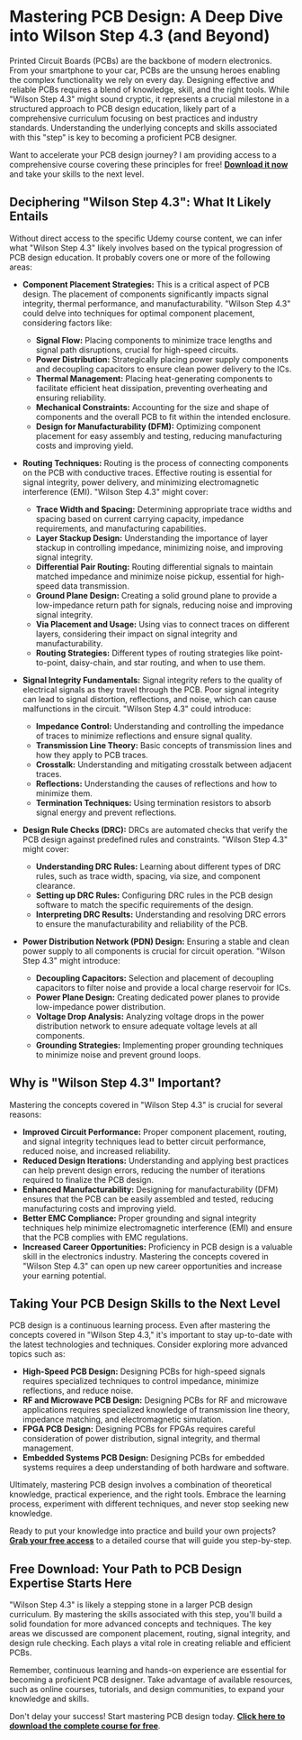 # Mastering PCB Design: A Deep Dive into Wilson Step 4.3 (and Beyond)

Printed Circuit Boards (PCBs) are the backbone of modern electronics. From your smartphone to your car, PCBs are the unsung heroes enabling the complex functionality we rely on every day. Designing effective and reliable PCBs requires a blend of knowledge, skill, and the right tools.  While "Wilson Step 4.3" might sound cryptic, it represents a crucial milestone in a structured approach to PCB design education, likely part of a comprehensive curriculum focusing on best practices and industry standards. Understanding the underlying concepts and skills associated with this "step" is key to becoming a proficient PCB designer.

Want to accelerate your PCB design journey? I am providing access to a comprehensive course covering these principles for free! **[Download it now](https://udemywork.com/wilson-step-4-3)** and take your skills to the next level.

## Deciphering "Wilson Step 4.3": What It Likely Entails

Without direct access to the specific Udemy course content, we can infer what "Wilson Step 4.3" likely involves based on the typical progression of PCB design education.  It probably covers one or more of the following areas:

*   **Component Placement Strategies:** This is a critical aspect of PCB design. The placement of components significantly impacts signal integrity, thermal performance, and manufacturability. "Wilson Step 4.3" could delve into techniques for optimal component placement, considering factors like:
    *   **Signal Flow:** Placing components to minimize trace lengths and signal path disruptions, crucial for high-speed circuits.
    *   **Power Distribution:** Strategically placing power supply components and decoupling capacitors to ensure clean power delivery to the ICs.
    *   **Thermal Management:** Placing heat-generating components to facilitate efficient heat dissipation, preventing overheating and ensuring reliability.
    *   **Mechanical Constraints:**  Accounting for the size and shape of components and the overall PCB to fit within the intended enclosure.
    *   **Design for Manufacturability (DFM):** Optimizing component placement for easy assembly and testing, reducing manufacturing costs and improving yield.

*   **Routing Techniques:** Routing is the process of connecting components on the PCB with conductive traces.  Effective routing is essential for signal integrity, power delivery, and minimizing electromagnetic interference (EMI). "Wilson Step 4.3" might cover:
    *   **Trace Width and Spacing:**  Determining appropriate trace widths and spacing based on current carrying capacity, impedance requirements, and manufacturing capabilities.
    *   **Layer Stackup Design:** Understanding the importance of layer stackup in controlling impedance, minimizing noise, and improving signal integrity.
    *   **Differential Pair Routing:**  Routing differential signals to maintain matched impedance and minimize noise pickup, essential for high-speed data transmission.
    *   **Ground Plane Design:**  Creating a solid ground plane to provide a low-impedance return path for signals, reducing noise and improving signal integrity.
    *   **Via Placement and Usage:** Using vias to connect traces on different layers, considering their impact on signal integrity and manufacturability.
    *   **Routing Strategies:**  Different types of routing strategies like point-to-point, daisy-chain, and star routing, and when to use them.

*   **Signal Integrity Fundamentals:**  Signal integrity refers to the quality of electrical signals as they travel through the PCB. Poor signal integrity can lead to signal distortion, reflections, and noise, which can cause malfunctions in the circuit.  "Wilson Step 4.3" could introduce:
    *   **Impedance Control:**  Understanding and controlling the impedance of traces to minimize reflections and ensure signal quality.
    *   **Transmission Line Theory:**  Basic concepts of transmission lines and how they apply to PCB traces.
    *   **Crosstalk:** Understanding and mitigating crosstalk between adjacent traces.
    *   **Reflections:**  Understanding the causes of reflections and how to minimize them.
    *   **Termination Techniques:**  Using termination resistors to absorb signal energy and prevent reflections.

*   **Design Rule Checks (DRC):**  DRCs are automated checks that verify the PCB design against predefined rules and constraints.  "Wilson Step 4.3" might cover:
    *   **Understanding DRC Rules:**  Learning about different types of DRC rules, such as trace width, spacing, via size, and component clearance.
    *   **Setting up DRC Rules:**  Configuring DRC rules in the PCB design software to match the specific requirements of the design.
    *   **Interpreting DRC Results:**  Understanding and resolving DRC errors to ensure the manufacturability and reliability of the PCB.

*   **Power Distribution Network (PDN) Design:** Ensuring a stable and clean power supply to all components is crucial for circuit operation. "Wilson Step 4.3" might introduce:
    *   **Decoupling Capacitors:** Selection and placement of decoupling capacitors to filter noise and provide a local charge reservoir for ICs.
    *   **Power Plane Design:**  Creating dedicated power planes to provide low-impedance power distribution.
    *   **Voltage Drop Analysis:**  Analyzing voltage drops in the power distribution network to ensure adequate voltage levels at all components.
    *   **Grounding Strategies:** Implementing proper grounding techniques to minimize noise and prevent ground loops.

## Why is "Wilson Step 4.3" Important?

Mastering the concepts covered in "Wilson Step 4.3" is crucial for several reasons:

*   **Improved Circuit Performance:** Proper component placement, routing, and signal integrity techniques lead to better circuit performance, reduced noise, and increased reliability.
*   **Reduced Design Iterations:**  Understanding and applying best practices can help prevent design errors, reducing the number of iterations required to finalize the PCB design.
*   **Enhanced Manufacturability:**  Designing for manufacturability (DFM) ensures that the PCB can be easily assembled and tested, reducing manufacturing costs and improving yield.
*   **Better EMC Compliance:**  Proper grounding and signal integrity techniques help minimize electromagnetic interference (EMI) and ensure that the PCB complies with EMC regulations.
*   **Increased Career Opportunities:**  Proficiency in PCB design is a valuable skill in the electronics industry. Mastering the concepts covered in "Wilson Step 4.3" can open up new career opportunities and increase your earning potential.

## Taking Your PCB Design Skills to the Next Level

PCB design is a continuous learning process. Even after mastering the concepts covered in "Wilson Step 4.3," it's important to stay up-to-date with the latest technologies and techniques.  Consider exploring more advanced topics such as:

*   **High-Speed PCB Design:**  Designing PCBs for high-speed signals requires specialized techniques to control impedance, minimize reflections, and reduce noise.
*   **RF and Microwave PCB Design:** Designing PCBs for RF and microwave applications requires specialized knowledge of transmission line theory, impedance matching, and electromagnetic simulation.
*   **FPGA PCB Design:** Designing PCBs for FPGAs requires careful consideration of power distribution, signal integrity, and thermal management.
*   **Embedded Systems PCB Design:** Designing PCBs for embedded systems requires a deep understanding of both hardware and software.

Ultimately, mastering PCB design involves a combination of theoretical knowledge, practical experience, and the right tools. Embrace the learning process, experiment with different techniques, and never stop seeking new knowledge.

Ready to put your knowledge into practice and build your own projects? **[Grab your free access](https://udemywork.com/wilson-step-4-3)** to a detailed course that will guide you step-by-step.

## Free Download: Your Path to PCB Design Expertise Starts Here

"Wilson Step 4.3" is likely a stepping stone in a larger PCB design curriculum. By mastering the skills associated with this step, you'll build a solid foundation for more advanced concepts and techniques.  The key areas we discussed are component placement, routing, signal integrity, and design rule checking. Each plays a vital role in creating reliable and efficient PCBs.

Remember, continuous learning and hands-on experience are essential for becoming a proficient PCB designer. Take advantage of available resources, such as online courses, tutorials, and design communities, to expand your knowledge and skills.

Don't delay your success! Start mastering PCB design today. **[Click here to download the complete course for free](https://udemywork.com/wilson-step-4-3)**.
